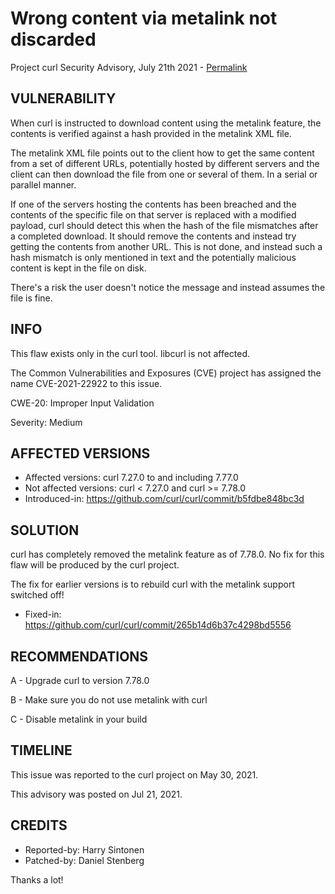 Wrong content via metalink not discarded
========================================

Project curl Security Advisory, July 21th 2021 -
[Permalink](https://curl.se/docs/CVE-2021-22922.html)

VULNERABILITY
-------------

When curl is instructed to download content using the metalink feature, the
contents is verified against a hash provided in the metalink XML file.

The metalink XML file points out to the client how to get the same content
from a set of different URLs, potentially hosted by different servers and the
client can then download the file from one or several of them. In a serial or
parallel manner.

If one of the servers hosting the contents has been breached and the contents
of the specific file on that server is replaced with a modified payload, curl
should detect this when the hash of the file mismatches after a completed
download. It should remove the contents and instead try getting the contents
from another URL. This is not done, and instead such a hash mismatch is only
mentioned in text and the potentially malicious content is kept in the file on
disk.

There's a risk the user doesn't notice the message and instead assumes the
file is fine.

INFO
----

This flaw exists only in the curl tool. libcurl is not affected.

The Common Vulnerabilities and Exposures (CVE) project has assigned the name
CVE-2021-22922 to this issue.

CWE-20: Improper Input Validation

Severity: Medium

AFFECTED VERSIONS
-----------------

- Affected versions: curl 7.27.0 to and including 7.77.0
- Not affected versions: curl < 7.27.0 and curl >= 7.78.0
- Introduced-in: https://github.com/curl/curl/commit/b5fdbe848bc3d

SOLUTION
------------

curl has completely removed the metalink feature as of 7.78.0. No fix for this
flaw will be produced by the curl project.

The fix for earlier versions is to rebuild curl with the metalink support
switched off!

- Fixed-in: https://github.com/curl/curl/commit/265b14d6b37c4298bd5556

RECOMMENDATIONS
--------------

 A - Upgrade curl to version 7.78.0

 B - Make sure you do not use metalink with curl

 C - Disable metalink in your build

TIMELINE
--------

This issue was reported to the curl project on May 30, 2021.

This advisory was posted on Jul 21, 2021.

CREDITS
-------

- Reported-by: Harry Sintonen
- Patched-by: Daniel Stenberg

Thanks a lot!
